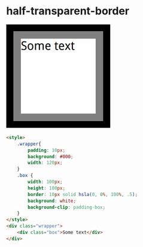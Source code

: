 # half-transparent-border

![half-transparent-border](./half-transparent-border.png)

``` html
<style>
    .wrapper{
        padding: 10px;
        background: #000;
        width: 120px;
    }
    .box {
        width: 100px;
        height: 100px;
        border: 10px solid hsla(0, 0%, 100%, .5);
        background: white;
        background-clip: padding-box;
    }
</style>
<div class="wrapper">
    <div class="box">Some text</div>
</div>
```